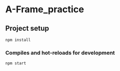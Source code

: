 # A-Frame_practice

## Project setup

```
npm install
```

### Compiles and hot-reloads for development

```
npm start
```
